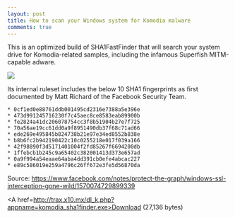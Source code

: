 ```yaml
---
layout: post
title: How to scan your Windows system for Komodia malware
comments: true
---
```



This is an optimized build of SHA1FastFinder that will search your system drive for Komodia-related samples, including the infamous Superfish MITM-capable adware.

<IMG src=http://i.imgur.com/Dk5yxYI.png>


Its internal ruleset includes the below 10 SHA1 fingerprints as first documented by Matt Richard of the Facebook Security Team.

    * 0cf1ed0e88761ddb001495cd2316e7388a5e396e
    * 473d991245716230f7c45aec8ce8583eab89900b
    * fe2824a41dc206078754cc3f8b51904b27e7f725
    * 70a56ae19cc61dd0a9f8951490db37f68c71ad66
    * ede269e495845b824738b21e97e34ed8552b838e
    * b8b6fc2b942190422c10c0255218e017f039a166
    * 42f98890f3d5171401004f2fd85267f6694200db
    * 1ffebcb1b245c9a65402c382001413d373e657ad
    * 0a9f994a54eaae64aba4dd391cb0efe4abcac227
    * e89c586019e259a4796c26ff672e3fe5d56870da

Source: https://www.facebook.com/notes/protect-the-graph/windows-ssl-interception-gone-wild/1570074729899339

<A href=http://trax.x10.mx/dl_k.php?appname=komodia_sha1finder.exe>Download</A> (27,136 bytes)


